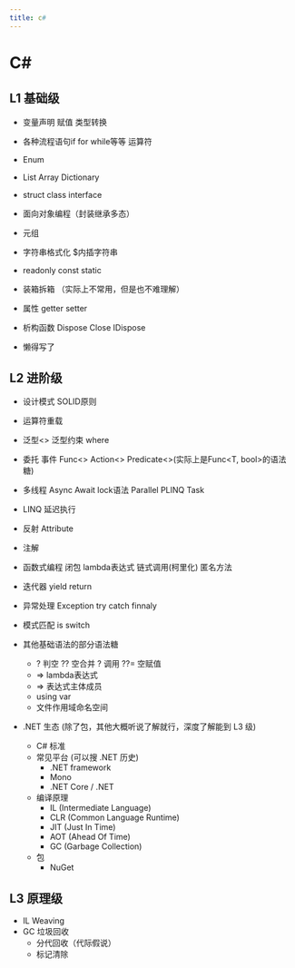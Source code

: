 ```yaml
---
title: c#
---
```

# C#

## L1 基础级

- 变量声明 赋值 类型转换
- 各种流程语句if for while等等 运算符
- Enum
- List Array Dictionary
- struct class interface
- 面向对象编程（封装继承多态）
- 元组
- 字符串格式化 $内插字符串

- readonly const static
- 装箱拆箱 （实际上不常用，但是也不难理解）
- 属性 getter setter
- 析构函数 Dispose Close IDispose

- 懒得写了

## L2 进阶级


- 设计模式 SOLID原则
- 运算符重载
- 泛型<> 泛型约束 where
- 委托 事件 Func<> Action<> Predicate<>(实际上是Func<T, bool>的语法糖)
- 多线程 Async Await lock语法 Parallel PLINQ Task
- LINQ 延迟执行
- 反射 Attribute
- 注解
- 函数式编程 闭包 lambda表达式 链式调用(柯里化) 匿名方法
- 迭代器 yield return
- 异常处理 Exception try catch finnaly

- 模式匹配 is switch

- 其他基础语法的部分语法糖
  - ? 判空 ?? 空合并 ? 调用 ??= 空赋值
  - => lambda表达式
  - => 表达式主体成员
  - using var
  - 文件作用域命名空间

- .NET 生态 (除了包，其他大概听说了解就行，深度了解能到 L3 级)
  - C# 标准
  - 常见平台 (可以搜 .NET 历史)
    - .NET framework
    - Mono
    - .NET Core / .NET
  - 编译原理
    - IL (Intermediate Language)
    - CLR (Common Language Runtime)
    - JIT (Just In Time)
    - AOT (Ahead Of Time)
    - GC (Garbage Collection)
  - 包
    - NuGet

## L3 原理级

- IL Weaving
- GC 垃圾回收
  - 分代回收（代际假说）
  - 标记清除